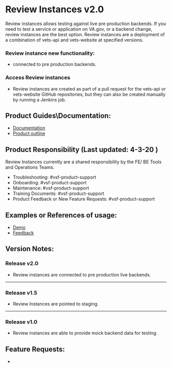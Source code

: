 # Review Instances v2.0
Review instances allows testing against live pre production backends. If you need to test a service or application on VA.gov, or a backend change, review instances are the best option. Review instances are a deployment of a combination of vets-api and vets-website at specified versions. 

### Review instance new functionality:
- connected to pre production backends.

### Access Review instances
- Review instances are created as part of a pull request for the vets-api or vets-website GitHub repositories, but they can also be created manually by running a Jenkins job.


## Product Guides\Documentation:
- [Documentation](https://github.com/department-of-veterans-affairs/va.gov-team/blob/master/platform/engineering/backend/review-instances.md)
- [Product outline](https://github.com/department-of-veterans-affairs/va.gov-team/blob/master/products/platform/review-instances/product-outline.md)


## Product Responsibility (Last updated: 4-3-20 )
Review Instances currently are a shared responsibility by the FE/ BE Tools and Operations Teams.
- Troubleshooting: #vsf-product-support
- Onboarding: #vsf-product-support
- Maintenance: #vsf-product-support 
- Training Documents: #vsf-product-support
- Product Feedback or New Feature Requests: #vsf-product-support

## Examples or References of usage:
- [Demo](https://dsva.slack.com/files/UJ2JYB7D2/FTYTGNLMV/review_instance_demo.mp4)
- [Feedback](https://dsva.slack.com/archives/CBU0KDSB1/p1581361696135200)

## Version Notes:
### Release v2.0
- Review instances are connected to pre production live backends. 
---
### Release v1.5
- Review Instances are pointed to staging.
---
### Release v1.0
- Review instances are able to provide mock backend data for testing.


## Feature Requests:
- 

